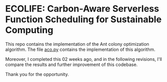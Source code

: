 # ECOLIFE: Carbon-Aware Serverless Function Scheduling for Sustainable Computing 

This repo contains the implementation of the Ant colony optimization algorithm. The file [aco.py](https://github.com/EmonRezaBD/Ecolife-Task/blob/main/aco.py) contains the implementation of this algorithm. 

Moreover, I completed this 02 weeks ago, and in the following revisions, I'll compare the results and further improvement of this codebase. 

Thank you for the opportunity. 
